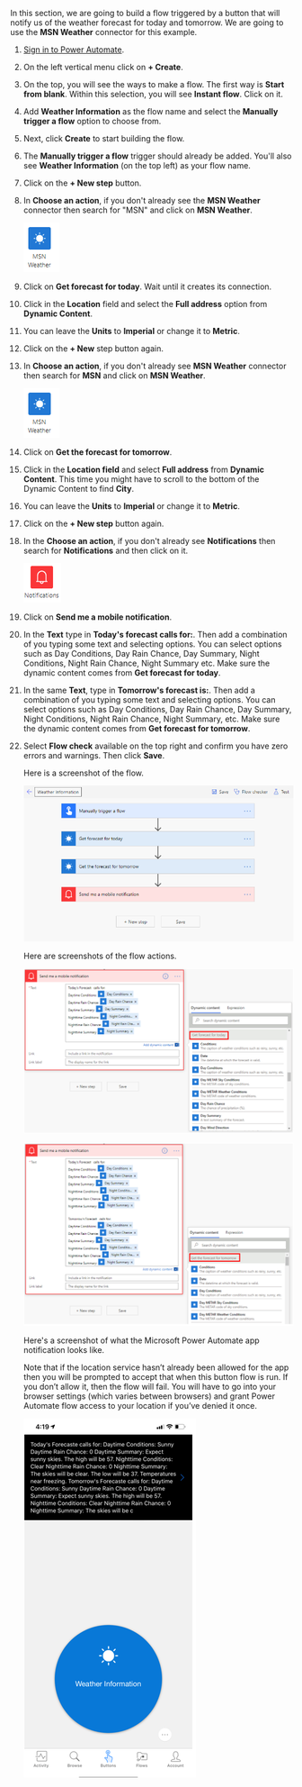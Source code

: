 In this section, we are going to build a flow triggered by a button that
will notify us of the weather forecast for today and tomorrow. We are going
to use the **MSN Weather** connector for this example.

1.  [Sign in to Power Automate](https://flow.microsoft.com/?azure-portal=true). 

1.  On the left vertical menu click on **+ Create**.

1.  On the top, you will see the ways to make a flow. The first way
    is **Start from blank**. Within this selection, you will see **Instant flow**.
    Click on it.

1.  Add **Weather Information** as the flow name and select the **Manually
    trigger a flow** option to choose from.

1.  Next, click **Create** to start building the flow.

1.  The **Manually trigger a flow** trigger should already be added.
    You'll also see **Weather Information** (on the top left) as your
    flow name.

1.  Click on the **+ New step** button.

1.  In **Choose an action**, if you don't already see the **MSN Weather** connector then search for "MSN" and click on **MSN Weather**.

	![MSN weather connector icon](../media/msn-weather-connector-icon.png)

1.  Click on **Get forecast for today**. Wait until it creates its connection.

1. Click in the **Location** field and select the **Full address** option from **Dynamic Content**.

1. You can leave the **Units** to **Imperial** or change it to **Metric**.

1. Click on the **+ New** step button again.

1. In **Choose an action**, if you don't already see **MSN Weather** connector then search for **MSN** and click on **MSN Weather**.
	
	![MSN weather connector icon](../media/msn-weather-connector-icon.png)

1. Click on **Get the forecast for tomorrow**.

1. Click in the **Location field** and select **Full address** from **Dynamic Content**. This time you might have to scroll to the bottom of the Dynamic Content to find **City**.

1. You can leave the **Units** to **Imperial** or change it to **Metric**.

1. Click on the **+ New step** button again.

1. In the **Choose an action**, if you don't already see **Notifications** then search for **Notifications** and then click on it.

	![Notifications connector icon](../media/notifications-connector-icon.png)

1. Click on **Send me a mobile notification**.

1. In the **Text** type in **Today's forecast calls for:**. Then
    add a combination of you typing some text and selecting options. You can
    select options such as Day Conditions, Day Rain Chance, Day Summary,
    Night Conditions, Night Rain Chance, Night Summary etc. Make sure
    the dynamic content comes from **Get forecast for today**.

1. In the same **Text**, type in **Tomorrow's forecast is:**. Then add
    a combination of you typing some text and selecting options. You can select
    options such as Day Conditions, Day Rain Chance, Day Summary, Night
    Conditions, Night Rain Chance, Night Summary, etc. Make sure the
    dynamic content comes from **Get forecast for tomorrow**.

1. Select **Flow check** available on the top right and confirm you have
    zero errors and warnings. Then click **Save**.

    Here is a screenshot of the flow.

    ![complete flow](../media/complete-flow.png)

    Here are screenshots of the flow actions.
    
    ![Notification action today's forecast](../media/notification-action-todays-forecast.png)

    ![Notification action tomorrow's forecast](../media/notification-action-tomorrows-forecast.png)

    Here's a screenshot of what the Microsoft Power Automate app
    notification looks like.

    Note that if the location service hasn’t already been allowed for 
    the app then you will be prompted to accept that when this button 
    flow is run. If you don’t allow it, then the flow will fail. You 
    will have to go into your browser settings (which varies between 
    browsers) and grant Power Automate flow access to your location 
    if you’ve denied it once.

	![Weather information notification](../media/weather-information-notification.png)